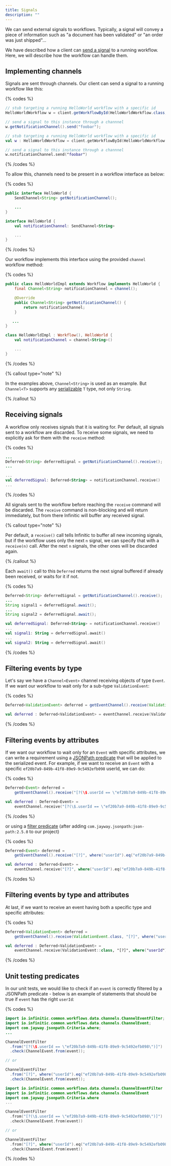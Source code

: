 ```yaml
---
title: Signals
description: ""
---
```


We can send external signals to workflows. Typically, a signal will convey a piece of information such as "a document has been validated" or "an order was just shipped"...

We have described how a client can [send a signal](/docs/clients/send-signal) to a running workflow. Here, we will describe how the workflow can handle them.

## Implementing channels

Signals are sent through channels. Our client can send a signal to a running workflow like this:

{% codes %}

```java
// stub targeting a running HelloWorld workflow with a specific id
HelloWorldWorkflow w = client.getWorkflowById(HelloWorldWorkflow.class, "05694902-5aa4-469f-824c-7015b0df906c");

// send a signal to this instance through a channnel
w.getNotificationChannel().send("foobar");
```

```kotlin
// stub targeting a running HelloWorld workflow with a specific id
val w : HelloWorldWorkflow = client.getWorkflowById(HelloWorldWorkflow::class.java, "05694902-5aa4-469f-824c-7015b0df906c")

// send a signal to this instance through a channnel
w.notificationChannel.send("foobar")
```

{% /codes %}

To allow this, channels need to be present in a workflow interface as below:

{% codes %}

```java
public interface HelloWorld {
    SendChannel<String> getNotificationChannel();

    ...
}
```

```kotlin
interface HelloWorld {
    val notificationChannel: SendChannel<String>

    ...
}
```

{% /codes %}

Our workflow implements this interface using the provided `channel` workflow method:

{% codes %}

```java
public class HelloWorldImpl extends Workflow implements HelloWorld {
    final Channel<String> notificationChannel = channel();

    @Override
    public Channel<String> getNotificationChannel() {
        return notificationChannel;
    }

   ...
}
```

```kotlin
class HelloWorldImpl : Workflow(), HelloWorld {
    val notificationChannel = channel<String>()

    ...
}
```

{% /codes %}

{% callout type="note"  %}

In the examples above, `Channel<String>` is used as an example. But `Channel<T>` supports any [serializable](tasks/serializability) `T` type, not only `String`.

{% /callout  %}

## Receiving signals

A workflow only receives signals that it is waiting for.
Per default, all signals sent to a workflow are discarded.
To receive some signals, we need to explicitly ask for them with the `receive` method:

{% codes %}

```java
...
Deferred<String> deferredSignal = getNotificationChannel().receive();
...
```

```kotlin
...
val deferredSignal: Deferred<String> = notificationChannel.receive()
...
```

{% /codes %}

All signals sent to the workflow before reaching the `receive` command will be discarded.
The `receive` command is non-blocking and will return immediately,
but from there Infinitic will buffer any received signal.

{% callout type="note"  %}

Per default, a `receive()` call tells Infinitic to buffer all new incoming signals,
but if the workflow uses only the next `n` signal, we can specify that with a `receive(n)` call.
After the next `n` signals, the other ones will be discarded again.

{% /callout  %}

Each `await()` call to this `Deferred` returns the next signal buffered if already been received,
 or waits for it if not.

{% codes %}

```java
Deferred<String> deferredSignal = getNotificationChannel().receive();
...
String signal1 = deferredSignal.await();
...
String signal2 = deferredSignal.await();
```

```kotlin
val deferredSignal: Deferred<String> = notificationChannel.receive()
...
val signal1: String = deferredSignal.await()
...
val signal2: String = deferredSignal.await()
```

{% /codes %}

## Filtering events by type

Let's say we have a `Channel<Event>` channel receiving objects of type `Event`. If we want our workflow to wait only for a sub-type `ValidationEvent`:

{% codes %}

```java
Deferred<ValidationEvent> deferred = getEventChannel().receive(ValidationEvent.class);
```

```kotlin
val deferred : Deferred<ValidationEvent> = eventChannel.receive(ValidationEvent::class)
```

{% /codes %}

## Filtering events by attributes

If we want our workflow to wait only for an `Event` with specific attributes, we can write a requirement using a [JSONPath predicate](https://github.com/json-path/JsonPath#predicates) that will be applied to the serialized event. For example, if we want to receive an `Event` with a specific `ef20b7a9-849b-41f8-89e9-9c5492efb098` userId, we can do:

{% codes %}

```java
Deferred<Event> deferred =
    getEventChannel().receive("[?(\$.userId == \"ef20b7a9-849b-41f8-89e9-9c5492efb098\")]");
```

```kotlin
val deferred : Deferred<Event> =
    eventChannel.receive("[?(\$.userId == \"ef20b7a9-849b-41f8-89e9-9c5492efb098\")]")
```

{% /codes %}

or using a [filter predicate](https://github.com/json-path/JsonPath#filter-predicates) (after adding `com.jayway.jsonpath:json-path:2.5.0` to our project)

{% codes %}

```java
Deferred<Event> deferred =
    getEventChannel().receive("[?]", where("userId").eq("ef20b7a9-849b-41f8-89e9-9c5492efb098"));
```

```kotlin
val deferred : Deferred<Event> =
    eventChannel.receive("[?]", where("userId").eq("ef20b7a9-849b-41f8-89e9-9c5492efb098"))
```

{% /codes %}

## Filtering events by type and attributes

At last, if we want to receive an event having both a specific type and specific attributes:

{% codes %}

```java
Deferred<ValidationEvent> deferred =
    getEventChannel().receive(ValidationEvent.class, "[?]", where("userId").eq("ef20b7a9-849b-41f8-89e9-9c5492efb098"));
```

```kotlin
val deferred : Deferred<ValidationEvent> =
    eventChannel.receive(ValidationEvent::class, "[?]", where("userId").eq("ef20b7a9-849b-41f8-89e9-9c5492efb098"))
```

{% /codes %}

## Unit testing predicates

In our unit tests, we would like to check if an `event` is correctly filtered by a JSONPath predicate - below is an example of statements that should be true if `event` has the right `userId`:

{% codes %}

```java
import io.infinitic.common.workflows.data.channels.ChannelEventFilter;
import io.infinitic.common.workflows.data.channels.ChannelEvent;
import com.jayway.jsonpath.Criteria.where;
...

ChannelEventFilter
  .from("[?(\$.userId == \"ef20b7a9-849b-41f8-89e9-9c5492efb098\")]")
  .check(ChannelEvent.from(event));

// or

ChannelEventFilter
  .from("[?]", where("userId").eq("ef20b7a9-849b-41f8-89e9-9c5492efb098"))
  .check(ChannelEvent.from(event));
```

```kotlin
import io.infinitic.common.workflows.data.channels.ChannelEventFilter
import io.infinitic.common.workflows.data.channels.ChannelEvent
import com.jayway.jsonpath.Criteria.where
...

ChannelEventFilter
  .from("[?(\$.userId == \"ef20b7a9-849b-41f8-89e9-9c5492efb098\")]")
  .check(ChannelEvent.from(event))

// or

ChannelEventFilter
  .from("[?]", where("userId").eq("ef20b7a9-849b-41f8-89e9-9c5492efb098"))
  .check(ChannelEvent.from(event))
```

{% /codes %}
